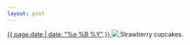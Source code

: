 ```yaml
---
layout: post
---
```


<p>
  <a href="/344">
    <time>{{ page.date | date: "%e %B %Y" }}</time>
    <img src="https://s3.amazonaws.com/life.aaronjgreenberg.com/344.jpg">
  </a>
  Strawberry cupcakes.
</p>
